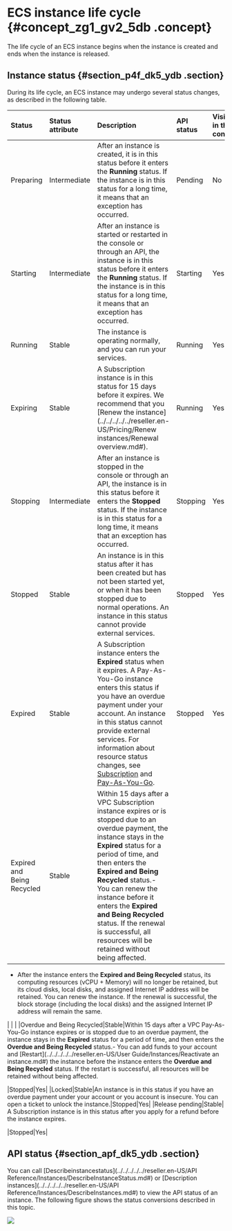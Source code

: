 # ECS instance life cycle {#concept_zg1_gv2_5db .concept}

The life cycle of an ECS instance begins when the instance is created and ends when the instance is released.

## Instance status {#section_p4f_dk5_ydb .section}

During its life cycle, an ECS instance may undergo several status changes, as described in the following table.

|Status|Status attribute|Description|API status|Visible in the console?|
|:-----|:---------------|:----------|:---------|:----------------------|
|Preparing|Intermediate|After an instance is created, it is in this status before it enters the **Running** status. If the instance is in this status for a long time, it means that an exception has occurred.|Pending|No|
|Starting|Intermediate|After an instance is started or restarted in the console or through an API, the instance is in this status before it enters the **Running** status. If the instance is in this status for a long time, it means that an exception has occurred.|Starting|Yes|
|Running|Stable|The instance is operating normally, and you can run your services.|Running|Yes|
|Expiring|Stable|A Subscription instance is in this status for 15 days before it expires. We recommend that you [Renew the instance](../../../../../reseller.en-US/Pricing/Renew instances/Renewal overview.md#).|Running|Yes|
|Stopping|Intermediate|After an instance is stopped in the console or through an API, the instance is in this status before it enters the **Stopped** status. If the instance is in this status for a long time, it means that an exception has occurred.|Stopping|Yes|
|Stopped|Stable|An instance is in this status after it has been created but has not been started yet, or when it has been stopped due to normal operations. An instance in this status cannot provide external services.|Stopped|Yes|
|Expired|Stable|A Subscription instance enters the **Expired** status when it expires. A Pay-As-You-Go instance enters this status if you have an overdue payment under your account. An instance in this status cannot provide external services. For information about resource status changes, see [Subscription](../../../../../reseller.en-US/Pricing/Subscription.md#) and [Pay-As-You-Go](../../../../../reseller.en-US/Pricing/Pay-As-You-Go.md#).|Stopped|Yes|
|Expired and Being Recycled|Stable|Within 15 days after a VPC Subscription instance expires or is stopped due to an overdue payment, the instance stays in the **Expired** status for a period of time, and then enters the **Expired and Being Recycled** status.-   You can renew the instance before it enters the **Expired and Being Recycled** status. If the renewal is successful, all resources will be retained without being affected.
-   After the instance enters the **Expired and Being Recycled** status, its computing resources \(vCPU + Memory\) will no longer be retained, but its cloud disks, local disks, and assigned Internet IP address will be retained. You can renew the instance. If the renewal is successful, the block storage \(including the local disks\) and the assigned Internet IP address will remain the same.

| | |
|Overdue and Being Recycled|Stable|Within 15 days after a VPC Pay-As-You-Go instance expires or is stopped due to an overdue payment, the instance stays in the **Expired** status for a period of time, and then enters the **Overdue and Being Recycled** status.-   You can add funds to your account and [Restart](../../../../../reseller.en-US/User Guide/Instances/Reactivate an instance.md#) the instance before the instance enters the **Overdue and Being Recycled** status. If the restart is successful, all resources will be retained without being affected.

|Stopped|Yes|
|Locked|Stable|An instance is in this status if you have an overdue payment under your account or you account is insecure. You can open a ticket to unlock the instance.|Stopped|Yes|
|Release pending|Stable| A Subscription instance is in this status after you apply for a refund before the instance expires.

 |Stopped|Yes|

## API status {#section_apf_dk5_ydb .section}

You can call [Describeinstancestatus](../../../../../reseller.en-US/API Reference/Instances/DescribeInstanceStatus.md#) or [Description instances](../../../../../reseller.en-US/API Reference/Instances/DescribeInstances.md#) to view the API status of an instance. The following figure shows the status conversions described in this topic.

![](http://static-aliyun-doc.oss-cn-hangzhou.aliyuncs.com/assets/img/9551/15477065245105_en-US.png)


